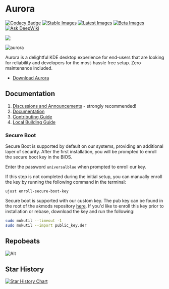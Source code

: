 # Aurora

[![Codacy Badge](https://app.codacy.com/project/badge/Grade/a940189170c8456c85a75ea36edb32c7)](https://app.codacy.com/gh/ublue-os/aurora/dashboard?utm_source=gh&utm_medium=referral&utm_content=&utm_campaign=Badge_grade)
[![Stable Images](https://github.com/ublue-os/aurora/actions/workflows/build-image-stable.yml/badge.svg)](https://github.com/ublue-os/aurora/actions/workflows/build-image-stable.yml) [![Latest Images](https://github.com/ublue-os/aurora/actions/workflows/build-image-latest-main.yml/badge.svg)](https://github.com/ublue-os/aurora/actions/workflows/build-image-latest-main.yml) [![Beta Images](https://github.com/ublue-os/aurora/actions/workflows/build-image-beta.yml/badge.svg)](https://github.com/ublue-os/aurora/actions/workflows/build-image-beta.yml) [![Ask DeepWiki](https://deepwiki.com/badge.svg)](https://deepwiki.com/ublue-os/aurora-docs)


[<img src="https://img.shields.io/endpoint?url=https://raw.githubusercontent.com/ublue-os/countme/main/badge-endpoints/aurora.json&label=Aurora&logo=data:image/png;base64,iVBORw0KGgoAAAANSUhEUgAAACAAAAAdCAYAAADLnm6HAAAABGdBTUEAALGPC%2FxhBQAAAAFzUkdCAdnJLH8AAAAgY0hSTQAAeiYAAICEAAD6AAAAgOgAAHUwAADqYAAAOpgAABdwnLpRPAAAAAlwSFlzAAAuIwAALiMBeKU%2FdgAAAAd0SU1FB%2BkHDxYYCm25gikAAAR4SURBVEjHvVVpbFRlFD33e8t0CUKAIcGUxbTW1CAhMVFE1BqQ2haQHwwlSNmCJQRUIIW2aGFskdpWQWhCrRYVAkpmgli6IFARUBJM%2FKESQY0kYDRQEC20bwbe8l1%2FtNPOlO7J9P67753ce%2B65y0cYoL31QtnCoBRFrVKZYLA4HrTEqkPnXr2GQZoYCLgsbft0Ah8A4WEi6ASawwJHAC8NCQEFeJuIlPBvBHoy42n3vKgTqEwvmgaiZ7sNwsLr8XhEVAkQlNww97RjmylgGABAhMnBmzPnR41AdZo3kcFzQz7DfnPP2bxfJaGy4xvT1sGooPYHpKu0wWZSwADA35c25p8DANtx3gPEGgCxRHg0%2BF9aFuD%2FvD8x5xaemSKIZvY5vb70gtH3ROxVg5U4Qwq0SiVr64lNvtD%2FrGcqdgWk%2BhprCkhTL8WMODbJ7%2FfLbpNuOjlWcbkWsSKWEDAZzL%2F1qYDQtDWQiAMDDL7y960%2FvoicDbMcrK4C4AKQEmzNiFAhPX23rk6Y%2BJLQ9eUgZRaIlFDVTLB6VaBqdk7saDH2akAqbkMqaHFow8bjm3d2xc2eVlkFXckhTQV0canFuPLYcHdSstRcK0nXsilGdZNLA2I0kEsDBLXPEn%2FXqwLjNPeSoIS73b3jOLf3dodzYJUqUFa0zRSlDBuedJGhJhMBuK9EvsXAEUD6mvHNqR4JeFNTFQLldk45qvMbS%2B90C76BvzgB5wmY3tYXSo7MyTYD9XC4Wrt0%2Fbjfv8DqcwtSRz417y5TUptUsO%2Bxtbsr5uUnvMMcfeTaVqmtBfDgfbUCl8HYC0t%2BerQq7dqA1lABNnQWwL51X3mvhvz1U9fHmLEJq4OsFgQc4SZC24Z24k%2BxlDtjzcMN%2FoPdb0SvBH5YnP9cMEjTOqJKuxwAch7PURNGJS0PSLHFliIBTOFJTTA%2Bk8zvN9Qs%2FgkAMhcdHAH4mwd8CYUicsMin1h6rPjHPS9um%2F%2BIe%2BJFAj4EkBAGNxlcaUknsa5xxfL4%2BPoLmXP3z5%2FjOXRWQLsw1eOLGZACP68vnGT9KzNDokpG7f7MosYA0wxICu%2Bvzcz7YNnFdefXdbTnbvOs8RQnDhKggwhj4tXVAHb2WwFdVfIobHkEYRcRZkQONZ%2BxpT3lkzOvrzwUlhwAak%2B%2BcoWAjzqwRPmpHl98vwhcLitOIsbCyGeQRFjm61JydunXxvMfnN74S09BHcsuZnBL26XEmAdGxS3rFwGd8Aaoh81gruN75qStjXkHAC%2F31teGhmVNxFTBzN%2BCeQXMpn09P%2FPt1vRxyUPmLef3wA1bNW5YMFoZhlRgOMIKOErB5Xq5w9tH4sFYR7UKoZC6DiWzKZk92fVbjiJKJgDgdk1JIoGyuwyaKYEFntqiqCXvIKCrWh6F9Z4BloQFGV9uq0GUTQRPvjOOiJZ2OeI7Ug%2BXRD05AAhd1T0E6GHVX2y6eWczhsgECaRH7DDLgoxjFeaQEZCO3APwn6Fb5H9X1GIIjQDg%2Bv7yOM2xc41%2FbHv8xsLtQ0ngf4pt0%2FfhCzpDAAAAAElFTkSuQmCC%0A">](https://github.com/ublue-os/aurora)

![aurora](https://github.com/user-attachments/assets/2b36fa23-0122-4cba-bc8f-87026c84b909)


Aurora is a delightful KDE desktop experience for end-users that are looking for reliability and developers for the most-hassle free setup. Zero maintenance included.

- [Download Aurora](https://getaurora.dev)

## Documentation

1. [Discussions and Announcements](https://universal-blue.discourse.group/c/aurora/11) - strongly recommended!
2. [Documentation](https://docs.getaurora.dev/)
3. [Contributing Guide](https://universal-blue.org/contributing.html)
4. [Local Building Guide](https://docs.getaurora.dev/guides/building)

### Secure Boot

Secure Boot is supported by default on our systems, providing an additional layer of security. After the first installation, you will be prompted to enroll the secure boot key in the BIOS.

Enter the password `universalblue`
when prompted to enroll our key.

If this step is not completed during the initial setup, you can manually enroll the key by running the following command in the terminal:

`
ujust enroll-secure-boot-key
`

Secure boot is supported with our custom key. The pub key can be found in the root of the akmods repository [here](https://github.com/ublue-os/akmods/raw/main/certs/public_key.der).
If you'd like to enroll this key prior to installation or rebase, download the key and run the following:

```bash
sudo mokutil --timeout -1
sudo mokutil --import public_key.der
```

## Repobeats

![Alt](https://repobeats.axiom.co/api/embed/c86e98a6654e55f789375ff210dd4eb95f757906.svg "Repobeats analytics image")

## Star History

[![Star History Chart](https://api.star-history.com/svg?repos=ublue-os/aurora&type=Date)](https://www.star-history.com/#ublue-os/aurora&Date)
